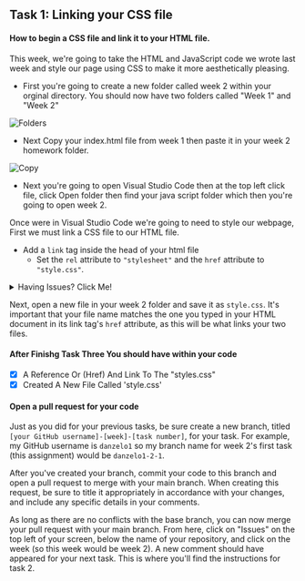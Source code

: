 ## Task 1: Linking your CSS file

#### How to begin a CSS file and link it to your HTML file.

This week, we're going to take the HTML and JavaScript code we wrote last week and style our page using CSS to make it more aesthetically pleasing.  

- First you're going to create a new folder called week 2 within your orginal directory. You should now have two folders called "Week 1" and "Week 2"

![Folders](https://i.gyazo.com/65456175a2f8c6c419a9ed354439c77f.png)

- Next Copy your index.html file from week 1 then paste it in your week 2 homework folder.

![Copy](https://i.gyazo.com/b2fa8ced536088a0ce51ffb0a9fc6409.gif)

- Next you're going to open Visual Studio Code then at the top left click file, click Open folder then find your java script folder which then you're going to open week 2.

Once were in Visual Studio Code we're going to need to style our webpage, First we must link a CSS file to our HTML file.  

- Add a `link` tag inside the head of your html file
  - Set the `rel` attribute to `"stylesheet"` and the `href` attribute to `"style.css"`.
 <details><summary>Having Issues? Click Me!</summary>
<p>

```html
<link rel="stylesheet" href="styles.css"
```

</p>
</details>

Next, open a new file in your week 2 folder and save it as `style.css`. It's important that your file name matches the one you typed in your HTML document in its link tag's `href` attribute, as this will be what links your two files.

#### After Finishg Task Three You should have within your code
- [x] A Reference Or (Href) And Link To The "styles.css"
- [x] Created A New File Called 'style.css'

#### Open a pull request for your code

Just as you did for your previous tasks, be sure create a new branch, titled `[your GitHub username]-[week]-[task number]`, for your task.  For example, my GitHub username is `danzelo1` so my branch name for week 2's first task (this assignment) would be `danzelo1-2-1`.

After you've created your branch, commit your code to this branch and open a pull request to merge with your main branch.  When creating this request, be sure to title it appropriately in accordance with your changes, and include any specific details in your comments.

As long as there are no conflicts with the base branch, you can now merge your pull request with your main branch. From here, click on "Issues" on the top left of your screen, below the name of your repository, and click on the week (so this week would be week 2). A new comment should have appeared for your next task. This is where you'll find the instructions for task 2.

